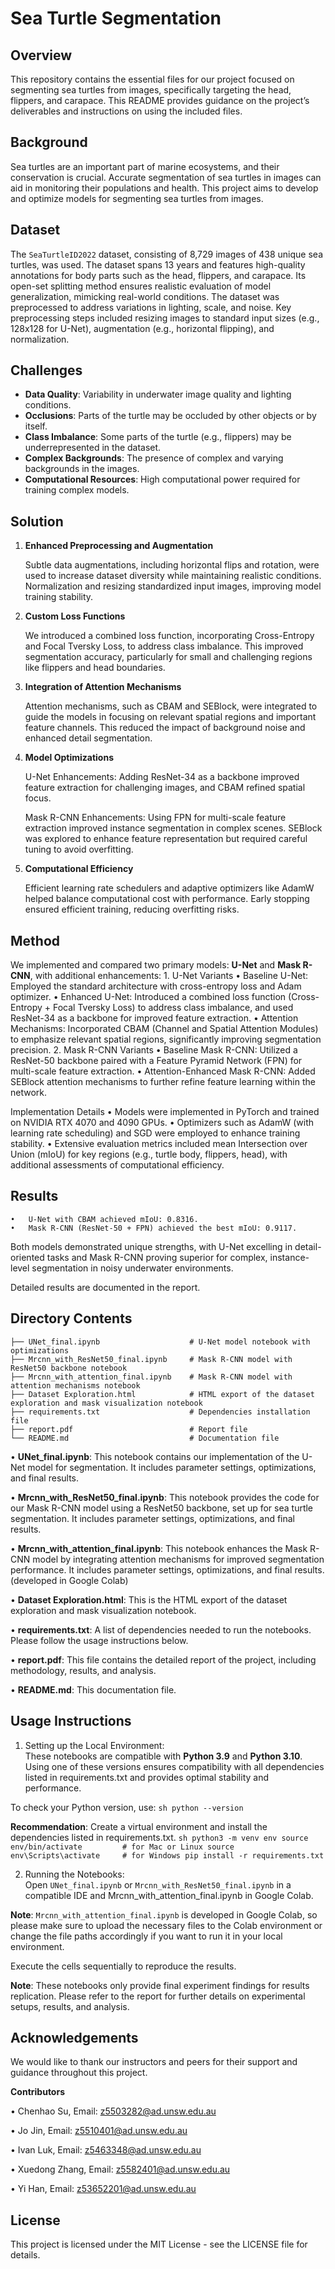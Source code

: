 # Sea Turtle Segmentation

## Overview

This repository contains the essential files for our project focused on segmenting sea turtles from images, specifically targeting the head, flippers, and carapace. This README provides guidance on the project’s deliverables and instructions on using the included files.

## Background

Sea turtles are an important part of marine ecosystems, and their conservation is crucial. Accurate segmentation of sea turtles in images can aid in monitoring their populations and health. This project aims to develop and optimize models for segmenting sea turtles from images.

## Dataset

The `SeaTurtleID2022` dataset, consisting of 8,729 images of 438 unique sea turtles, was used. The dataset spans 13 years and features high-quality annotations for body parts such as the head, flippers, and carapace. Its open-set splitting method ensures realistic evaluation of model generalization, mimicking real-world conditions. The dataset was preprocessed to address variations in lighting, scale, and noise. Key preprocessing steps included resizing images to standard input sizes (e.g., 128x128 for U-Net), augmentation (e.g., horizontal flipping), and normalization.

## Challenges

- **Data Quality**: Variability in underwater image quality and lighting conditions.
- **Occlusions**: Parts of the turtle may be occluded by other objects or by itself.
- **Class Imbalance**: Some parts of the turtle (e.g., flippers) may be underrepresented in the dataset.
- **Complex Backgrounds**: The presence of complex and varying backgrounds in the images.
- **Computational Resources**: High computational power required for training complex models.

## Solution

1. **Enhanced Preprocessing and Augmentation**

	Subtle data augmentations, including horizontal flips and rotation, were used to increase dataset diversity while maintaining realistic conditions. Normalization and resizing standardized input images, improving model training stability.

2. **Custom Loss Functions**

	We introduced a combined loss function, incorporating Cross-Entropy and Focal Tversky Loss, to address class imbalance. This improved segmentation accuracy, particularly for small and challenging regions like flippers and head boundaries.

3. **Integration of Attention Mechanisms**

	Attention mechanisms, such as CBAM and SEBlock, were integrated to guide the models in focusing on relevant spatial regions and important feature channels. This reduced the impact of background noise and enhanced detail segmentation.

4. **Model Optimizations**

	U-Net Enhancements: Adding ResNet-34 as a backbone improved feature extraction for challenging images, and CBAM refined spatial focus.
	
	Mask R-CNN Enhancements: Using FPN for multi-scale feature extraction improved instance segmentation in complex scenes. SEBlock was explored to enhance feature representation but required careful tuning to avoid overfitting.

5. **Computational Efficiency**

	Efficient learning rate schedulers and adaptive optimizers like AdamW helped balance computational cost with performance. Early stopping ensured efficient training, reducing overfitting risks.


## Method

We implemented and compared two primary models: **U-Net** and **Mask R-CNN**, with additional enhancements:
	1.	U-Net Variants
	•	Baseline U-Net: Employed the standard architecture with cross-entropy loss and Adam optimizer.
	•	Enhanced U-Net: Introduced a combined loss function (Cross-Entropy + Focal Tversky Loss) to address class imbalance, and used ResNet-34 as a backbone for improved feature extraction.
	•	Attention Mechanisms: Incorporated CBAM (Channel and Spatial Attention Modules) to emphasize relevant spatial regions, significantly improving segmentation precision.
	2.	Mask R-CNN Variants
	•	Baseline Mask R-CNN: Utilized a ResNet-50 backbone paired with a Feature Pyramid Network (FPN) for multi-scale feature extraction.
	•	Attention-Enhanced Mask R-CNN: Added SEBlock attention mechanisms to further refine feature learning within the network.

Implementation Details
	•	Models were implemented in PyTorch and trained on NVIDIA RTX 4070 and 4090 GPUs.
	•	Optimizers such as AdamW (with learning rate scheduling) and SGD were employed to enhance training stability.
	•	Extensive evaluation metrics included mean Intersection over Union (mIoU) for key regions (e.g., turtle body, flippers, head), with additional assessments of computational efficiency.

## Results

	•	U-Net with CBAM achieved mIoU: 0.8316.
	•	Mask R-CNN (ResNet-50 + FPN) achieved the best mIoU: 0.9117.

Both models demonstrated unique strengths, with U-Net excelling in detail-oriented tasks and Mask R-CNN proving superior for complex, instance-level segmentation in noisy underwater environments.

Detailed results are documented in the report.

## Directory Contents
```
├── UNet_final.ipynb                    # U-Net model notebook with optimizations
├── Mrcnn_with_ResNet50_final.ipynb     # Mask R-CNN model with ResNet50 backbone notebook
├── Mrcnn_with_attention_final.ipynb    # Mask R-CNN model with attention mechanisms notebook
├── Dataset Exploration.html            # HTML export of the dataset exploration and mask visualization notebook
├── requirements.txt                    # Dependencies installation file
├── report.pdf                          # Report file
└── README.md                           # Documentation file

```

•   **UNet_final.ipynb**: This notebook contains our implementation of the U-Net model for segmentation. It includes parameter settings, optimizations, and final results.

•   **Mrcnn_with_ResNet50_final.ipynb**: This notebook provides the code for our Mask R-CNN model using a ResNet50 backbone, set up for sea turtle segmentation. It includes parameter settings, optimizations, and final results.

•   **Mrcnn_with_attention_final.ipynb**: This notebook enhances the Mask R-CNN model by integrating attention mechanisms for improved segmentation performance. It includes parameter settings, optimizations, and final results. (developed in Google Colab)

•   **Dataset Exploration.html**: This is the HTML export of the dataset exploration and mask visualization notebook.

•   **requirements.txt**: A list of dependencies needed to run the notebooks. Please follow the usage instructions below.

•   **report.pdf**: This file contains the detailed report of the project, including methodology, results, and analysis.

•   **README.md**: This documentation file.


## Usage Instructions


1. Setting up the Local Environment:
\
These notebooks are compatible with **Python 3.9** and **Python 3.10**. Using one of these versions ensures compatibility with all dependencies listed in requirements.txt and provides optimal stability and performance.

To check your Python version, use:
    ```sh
    python --version
    ```

**Recommendation**: Create a virtual environment and install the dependencies listed in requirements.txt.
    ```sh
    python3 -m venv env
    source env/bin/activate         # for Mac or Linux
    source env\Scripts\activate     # for Windows
    pip install -r requirements.txt
    ```

2.	Running the Notebooks:
\
Open `UNet_final.ipynb` or `Mrcnn_with_ResNet50_final.ipynb` in a compatible IDE and Mrcnn_with_attention_final.ipynb in Google Colab. 

**Note**: `Mrcnn_with_attention_final.ipynb` is developed in Google Colab, so please make sure to upload the necessary files to the Colab environment or change the file paths accordingly if you want to run it in your local environment.

Execute the cells sequentially to reproduce the results.

**Note**: These notebooks only provide final experiment findings for results replication. Please refer to the report for further details on experimental setups, results, and analysis.

## Acknowledgements

We would like to thank our instructors and peers for their support and guidance throughout this project.


**Contributors**

• Chenhao Su, Email: z5503282@ad.unsw.edu.au

• Jo Jin, Email: z5510401@ad.unsw.edu.au

• Ivan Luk, Email: z5463348@ad.unsw.edu.au

• Xuedong Zhang, Email: z5582401@ad.unsw.edu.au

• Yi Han, Email: z53652201@ad.unsw.edu.au

## License
This project is licensed under the MIT License - see the LICENSE file for details.
